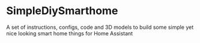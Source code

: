 # SimpleDiySmarthome
A set of instructions, configs, code and 3D models to build some simple yet nice looking smart home things for Home Assistant
